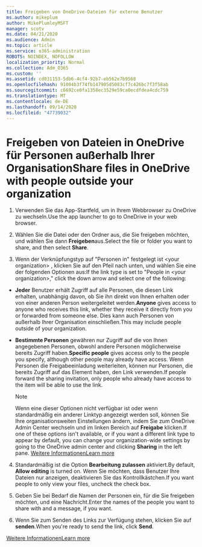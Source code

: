 ```yaml
---
title: Freigeben von OneDrive-Dateien für externe Benutzer
ms.author: mikeplum
author: MikePlumleyMSFT
manager: scotv
ms.date: 04/21/2020
ms.audience: Admin
ms.topic: article
ms.service: o365-administration
ROBOTS: NOINDEX, NOFOLLOW
localization_priority: Normal
ms.collection: Adm_O365
ms.custom: ''
ms.assetid: cd031153-5db6-4cf4-92b7-eb562e7b9568
ms.openlocfilehash: 91004b3f74fb147905d5083cf7c426bc7f3f58ab
ms.sourcegitcommit: c6692ce0fa1358ec3529e59ca0ecdfdea4cdc759
ms.translationtype: MT
ms.contentlocale: de-DE
ms.lasthandoff: 09/14/2020
ms.locfileid: "47739032"
---
```

# <a name="share-files-in-onedrive-with-people-outside-your-organization"></a><span data-ttu-id="4e007-102">Freigeben von Dateien in OneDrive für Personen außerhalb Ihrer Organisation</span><span class="sxs-lookup"><span data-stu-id="4e007-102">Share files in OneDrive with people outside your organization</span></span>

1. <span data-ttu-id="4e007-103">Verwenden Sie das App-Startfeld, um in Ihrem Webbrowser zu OneDrive zu wechseln.</span><span class="sxs-lookup"><span data-stu-id="4e007-103">Use the app launcher to go to OneDrive in your web browser.</span></span> 
    
2. <span data-ttu-id="4e007-104">Wählen Sie die Datei oder den Ordner aus, die Sie freigeben möchten, und wählen Sie dann **Freigeben**aus.</span><span class="sxs-lookup"><span data-stu-id="4e007-104">Select the file or folder you want to share, and then select **Share**.</span></span> 
    
3. <span data-ttu-id="4e007-105">Wenn der Verknüpfungstyp auf "Personen in" festgelegt ist \<your organization\> , klicken Sie auf den Pfeil nach unten, und wählen Sie eine der folgenden Optionen aus:</span><span class="sxs-lookup"><span data-stu-id="4e007-105">If the link type is set to "People in \<your organization\>," click the down arrow and select one of the following:</span></span> 
    
  - <span data-ttu-id="4e007-106">**Jeder** Benutzer erhält Zugriff auf alle Personen, die diesen Link erhalten, unabhängig davon, ob Sie ihn direkt von Ihnen erhalten oder von einer anderen Person weitergeleitet werden.</span><span class="sxs-lookup"><span data-stu-id="4e007-106">**Anyone** gives access to anyone who receives this link, whether they receive it directly from you or forwarded from someone else.</span></span> <span data-ttu-id="4e007-107">Dies kann auch Personen von außerhalb Ihrer Organisation einschließen.</span><span class="sxs-lookup"><span data-stu-id="4e007-107">This may include people outside of your organization.</span></span> 
    
  - <span data-ttu-id="4e007-108">**Bestimmte Personen** gewähren nur Zugriff auf die von Ihnen angegebenen Personen, obwohl andere Personen möglicherweise bereits Zugriff haben.</span><span class="sxs-lookup"><span data-stu-id="4e007-108">**Specific people** gives access only to the people you specify, although other people may already have access.</span></span> <span data-ttu-id="4e007-109">Wenn Personen die Freigabeeinladung weiterleiten, können nur Personen, die bereits Zugriff auf das Element haben, den Link verwenden.</span><span class="sxs-lookup"><span data-stu-id="4e007-109">If people forward the sharing invitation, only people who already have access to the item will be able to use the link.</span></span> 
    
    > [!NOTE]
    > <span data-ttu-id="4e007-110">Wenn eine dieser Optionen nicht verfügbar ist oder wenn standardmäßig ein anderer Linktyp angezeigt werden soll, können Sie Ihre organisationsweiten Einstellungen ändern, indem Sie zum OneDrive Admin Center wechseln und im linken Bereich auf **Freigabe** klicken.</span><span class="sxs-lookup"><span data-stu-id="4e007-110">If one of these options isn't available, or if you want a different link type to appear by default, you can change your organization-wide settings by going to the OneDrive admin center and clicking **Sharing** in the left pane.</span></span> [<span data-ttu-id="4e007-111">Weitere Informationen</span><span class="sxs-lookup"><span data-stu-id="4e007-111">Learn more</span></span>](https://go.microsoft.com/fwlink/?linkid=871961)
  
4. <span data-ttu-id="4e007-112">Standardmäßig ist die Option **Bearbeitung zulassen** aktiviert.</span><span class="sxs-lookup"><span data-stu-id="4e007-112">By default, **Allow editing** is turned on.</span></span> <span data-ttu-id="4e007-113">Wenn Sie möchten, dass Benutzer Ihre Dateien nur anzeigen, deaktivieren Sie das Kontrollkästchen.</span><span class="sxs-lookup"><span data-stu-id="4e007-113">If you want people to only view your files, uncheck the check box.</span></span> 
    
5. <span data-ttu-id="4e007-114">Geben Sie bei Bedarf die Namen der Personen ein, für die Sie freigeben möchten, und eine Nachricht.</span><span class="sxs-lookup"><span data-stu-id="4e007-114">Enter the names of the people you want to share with and a message, if you want.</span></span>
    
6. <span data-ttu-id="4e007-115">Wenn Sie zum Senden des Links zur Verfügung stehen, klicken Sie auf **senden**.</span><span class="sxs-lookup"><span data-stu-id="4e007-115">When you're ready to send the link, click **Send**.</span></span> 
    
[<span data-ttu-id="4e007-116">Weitere Informationen</span><span class="sxs-lookup"><span data-stu-id="4e007-116">Learn more</span></span>](https://go.microsoft.com/fwlink/?linkid=871861)
  

